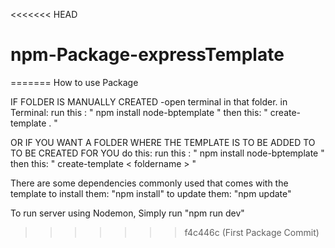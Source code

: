 <<<<<<< HEAD
# npm-Package-expressTemplate
=======
How to use Package

IF FOLDER IS MANUALLY CREATED
-open terminal in that folder.
in Terminal: 
  run this :   " npm install node-bptemplate "
  then this: " create-template . "

OR 
IF YOU WANT A FOLDER WHERE THE TEMPLATE IS TO BE ADDED TO TO BE CREATED FOR YOU
 do this:
  run this :   " npm install node-bptemplate "
  then this:  " create-template < foldername > "

  There are some dependencies commonly used that comes with the template
  to install them:
   "npm install"
  to update them:
  "npm update"

  To run server using Nodemon, Simply run
    "npm run dev"

>>>>>>> f4c446c (First Package Commit)
